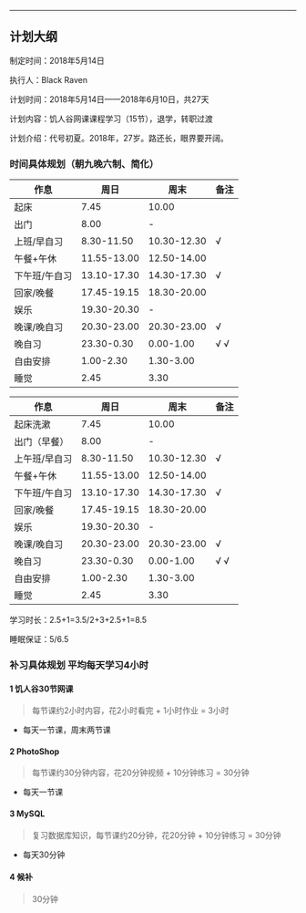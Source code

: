 ---

## 计划大纲

制定时间：2018年5月14日

执行人：Black Raven

计划时间：2018年5月14日——2018年6月10日，共27天

计划内容：饥人谷网课课程学习（15节），退学，转职过渡

计划介绍：代号初夏。2018年，27岁。路还长，眼界要开阔。

### 时间具体规划（朝九晚六制、简化）

| 作息          | 周日        | 周末        |备注   
| - | - | - |- |    
| 起床          | 7.45        | 10.00       |
| 出门          | 8.00        | -           |
| 上班/早自习   | 8.30-11.50  | 10.30-12.30 |  √    
| 午餐+午休     | 11.55-13.00 | 12.50-14.00 |
| 下午班/午自习 | 13.10-17.30 | 14.30-17.30 |  √    
| 回家/晚餐     | 17.45-19.15 | 18.30-20.00 |
| 娱乐          | 19.30-20.30 | -           |
| 晚课/晚自习   | 20.30-23.00 | 20.30-23.00 |  √
| 晚自习        | 23.30-0.30  | 0.00-1.00   |  √ √  
| 自由安排      | 1.00-2.30   | 1.30-3.00   |
| 睡觉          | 2.45        | 3.30        |

| 作息          | 周日        | 周末        |备注   
| -            | -           | -           |-      
| 起床洗漱      | 7.45        | 10.00       |
| 出门（早餐）  | 8.00        | -           |
| 上午班/早自习 | 8.30-11.50  | 10.30-12.30 |  √    
| 午餐+午休     | 11.55-13.00 | 12.50-14.00 |
| 下午班/午自习 | 13.10-17.30 | 14.30-17.30 |  √    
| 回家/晚餐     | 17.45-19.15 | 18.30-20.00 |
| 娱乐          | 19.30-20.30 | -           |
| 晚课/晚自习   | 20.30-23.00 | 20.30-23.00 |  √
| 晚自习        | 23.30-0.30  | 0.00-1.00   |  √ √  
| 自由安排      | 1.00-2.30   | 1.30-3.00   |
| 睡觉          | 2.45        | 3.30        |

学习时长：2.5+1=3.5/2+3+2.5+1=8.5

睡眠保证：5/6.5

### 补习具体规划 平均每天学习4小时

#### 1 饥人谷30节网课

> 每节课约2小时内容，花2小时看完 + 1小时作业 = 3小时

- 每天一节课，周末两节课

#### 2 PhotoShop

> 每节课约30分钟内容，花20分钟视频 + 10分钟练习 = 30分钟

- 每天一节课

#### 3 MySQL

> 复习数据库知识，每节课约20分钟，花20分钟 + 10分钟练习 = 30分钟

- 每天30分钟

#### 4 候补

> 30分钟
